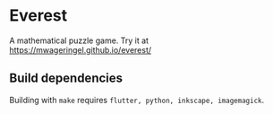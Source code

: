 # Everest

A mathematical puzzle game. Try it at https://mwageringel.github.io/everest/

## Build dependencies

Building with `make` requires `flutter, python, inkscape, imagemagick`.
